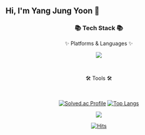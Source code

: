 ## Hi, I'm Yang Jung Yoon 👋

<div align=center>
	<h3>📚 Tech Stack 📚</h3>
	<p>✨ Platforms & Languages ✨</p>
	<p> <img src="https://img.shields.io/badge/python-%233776AB.svg?&style=for-the-badge&logo=python&logoColor=white" /> </p>
	<p>  </p>
</div>
<div align="center">
	
</div>
<br>
<div align=center>
	<p>🛠 Tools 🛠</p>
</div>
<div align=center>
	
</div>
<br>

<div align=center>

  [![Solved.ac Profile](http://mazassumnida.wtf/api/v2/generate_badge?boj=julieearth)](https://solved.ac/julieearth/)
  [![Top Langs](https://github-readme-stats.vercel.app/api/top-langs/?username=jungyn&layout=compact)](https://github.com/jungyn/github-readme-stats)

</div>

<div align=center>
	<img src="https://github-readme-stats.vercel.app/api?username=jungyn&show_icons=true">
</div>

<div align=center>

  [![Hits](https://hits.seeyoufarm.com/api/count/incr/badge.svg?url=https%3A%2F%2Fgithub.com%2Fjungyn%2Fhit-counter&count_bg=%2379C83D&title_bg=%23555555&icon=&icon_color=%23E7E7E7&title=hits&edge_flat=false)](https://hits.seeyoufarm.com)
  
</div>






<!--
**jungyn/jungyn** is a ✨ _special_ ✨ repository because its `README.md` (this file) appears on your GitHub profile.

Here are some ideas to get you started:

- 🔭 I’m currently working on ...
- 🌱 I’m currently learning ...
- 👯 I’m looking to collaborate on ...
- 🤔 I’m looking for help with ...
- 💬 Ask me about ...
- 📫 How to reach me: ...
- 😄 Pronouns: ...
- ⚡ Fun fact: ...
-->
